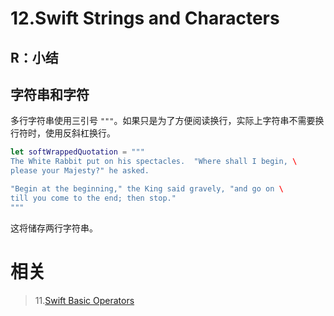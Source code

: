 # 12.Swift Strings and Characters

## R：小结

## 字符串和字符

多行字符串使用三引号 `"""`。如果只是为了方便阅读换行，实际上字符串不需要换行符时，使用反斜杠换行。

```swift
let softWrappedQuotation = """
The White Rabbit put on his spectacles.  "Where shall I begin, \
please your Majesty?" he asked.

"Begin at the beginning," the King said gravely, "and go on \
till you come to the end; then stop."
"""
```

这将储存两行字符串。

# 相关

> 11.[Swift Basic Operators](https://github.com/zfanli/notes/blob/master/swift/11.BasicOperators.md)
